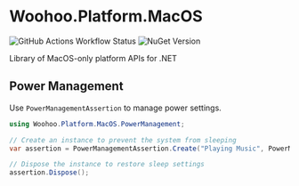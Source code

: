 # Woohoo.Platform.MacOS

![GitHub Actions Workflow Status](https://img.shields.io/github/actions/workflow/status/huguesv/PlatformMacOS/build-and-test.yml)
![NuGet Version](https://img.shields.io/nuget/v/Woohoo.Platform.MacOS)

Library of MacOS-only platform APIs for .NET

## Power Management

Use `PowerManagementAssertion` to manage power settings.

```csharp
using Woohoo.Platform.MacOS.PowerManagement;

// Create an instance to prevent the system from sleeping
var assertion = PowerManagementAssertion.Create("Playing Music", PowerManagementAssertionType.PreventSystemSleep);

// Dispose the instance to restore sleep settings
assertion.Dispose();
```
